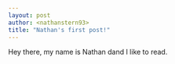 ```yaml
---
layout: post
author: <nathanstern93>
title: "Nathan's first post!"
---
```

  Hey there, my name is Nathan dand I like to read.
